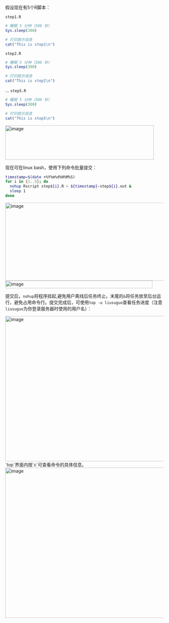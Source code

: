 假设现在有5个R脚本：

`step1.R`
```R
# 睡眠 5 分钟（300 秒）
Sys.sleep(300)

# 打印提示信息
cat("This is step1\n")
```
`step2.R`
```R
# 睡眠 5 分钟（300 秒）
Sys.sleep(300)

# 打印提示信息
cat("This is step2\n")
```
...
`step5.R`
```R
# 睡眠 5 分钟（300 秒）
Sys.sleep(300)

# 打印提示信息
cat("This is step5\n")
```
<img width="472" height="109" alt="image" src="https://github.com/user-attachments/assets/be60b623-0c49-4cfe-9ce0-c6748c6a81fa" />

现在可在linux bash，使用下列命令批量提交：
```sh
timestamp=$(date +%Y%m%d%H%M%S)
for i in {1..5}; do
  nohup Rscript step${i}.R > ${timestamp}-step${i}.out &
  sleep 1
done
```
<img width="733" height="247" alt="image" src="https://github.com/user-attachments/assets/d97afd34-db14-4bd1-b7bb-9703877afa2d" />

<img width="468" height="24" alt="image" src="https://github.com/user-attachments/assets/20d9416f-c1e0-4340-8991-6aac1fea69c3" />

提交后，`nohup`将程序挂起,避免用户离线后任务终止。末尾的`&`将任务放至后台运行，避免占用命令行。提交完成后，可使用`top -u liusuguo`查看任务进度（注意`liusuguo`为你登录服务器时使用的用户名）：

<img width="1610" height="460" alt="image" src="https://github.com/user-attachments/assets/de0eebfd-6e32-48d7-a607-fdc11fa91d34" />
`top`界面内按`c`可查看命令的具体信息。
<img width="1480" height="476" alt="image" src="https://github.com/user-attachments/assets/4eb54845-a3ad-4251-9de4-2c563876dc9e" />
